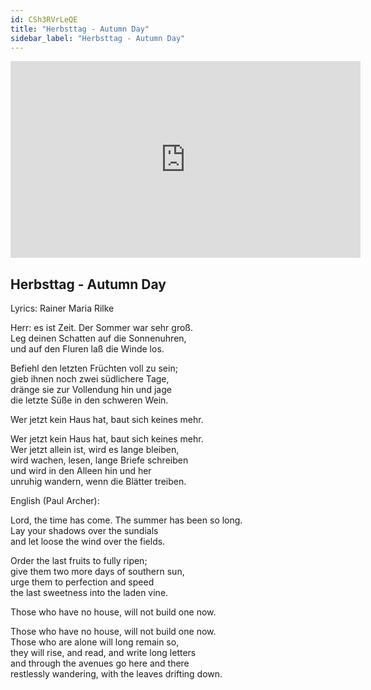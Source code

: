 ```yaml
---
id: CSh3RVrLeQE
title: "Herbsttag - Autumn Day"
sidebar_label: "Herbsttag - Autumn Day"
---
```


<div class="video-float-container">
  <iframe
    width="560"
    height="315"
    src="https://www.youtube.com/embed/CSh3RVrLeQE"
    title="YouTube video player"
    frameborder="0"
    allow="accelerometer; autoplay; clipboard-write; encrypted-media; gyroscope; picture-in-picture; web-share"
    referrerpolicy="strict-origin-when-cross-origin"
    allowfullscreen
  ></iframe>
</div>

## Herbsttag - Autumn Day

Lyrics: Rainer Maria Rilke

Herr: es ist Zeit. Der Sommer war sehr groß.  
Leg deinen Schatten auf die Sonnenuhren,  
und auf den Fluren laß die Winde los.

Befiehl den letzten Früchten voll zu sein;  
gieb ihnen noch zwei südlichere Tage,  
dränge sie zur Vollendung hin und jage  
die letzte Süße in den schweren Wein.

Wer jetzt kein Haus hat, baut sich keines mehr.

Wer jetzt kein Haus hat, baut sich keines mehr.  
Wer jetzt allein ist, wird es lange bleiben,  
wird wachen, lesen, lange Briefe schreiben  
und wird in den Alleen hin und her  
unruhig wandern, wenn die Blätter treiben.

English (Paul Archer):

Lord, the time has come. The summer has been so long.  
Lay your shadows over the sundials  
and let loose the wind over the fields.

Order the last fruits to fully ripen;  
give them two more days of southern sun,  
urge them to perfection and speed  
the last sweetness into the laden vine.

Those who have no house, will not build one now.

Those who have no house, will not build one now.  
Those who are alone will long remain so,  
they will rise, and read, and write long letters  
and through the avenues go here and there  
restlessly wandering, with the leaves drifting down.
